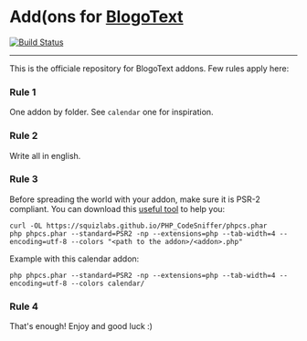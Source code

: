 # Add(ons for [BlogoText]()

[![Build Status](https://travis-ci.org/BoboTiG/blogotext-addons.svg?branch=master)](https://travis-ci.org/BoboTiG/blogotext-addons)

---

This is the officiale repository for BlogoText addons. Few rules apply here:


### Rule 1

One addon by folder. See `calendar` one for inspiration.

### Rule 2

Write all in english.

### Rule 3

Before spreading the world with your addon, make sure it is PSR-2 compliant.
You can download this [useful tool](https://github.com/squizlabs/PHP_CodeSniffer) to help you:

    curl -OL https://squizlabs.github.io/PHP_CodeSniffer/phpcs.phar
    php phpcs.phar --standard=PSR2 -np --extensions=php --tab-width=4 --encoding=utf-8 --colors "<path to the addon>/<addon>.php"

Example with this calendar addon:

    php phpcs.phar --standard=PSR2 -np --extensions=php --tab-width=4 --encoding=utf-8 --colors calendar/

### Rule 4

That's enough! Enjoy and good luck :)
